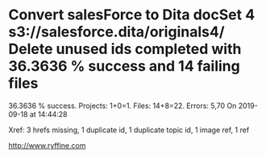 # Convert salesForce to Dita docSet 4 s3://salesforce.dita/originals4/ Delete unused ids completed with 36.3636 % success and 14 failing files

36.3636 % success. Projects: 1+0=1.  Files: 14+8=22. Errors: 5,70  On 2019-09-18 at 14:44:28

Xref: 3 hrefs missing, 1 duplicate id, 1 duplicate topic id, 1 image ref, 1 ref



http://www.ryffine.com

